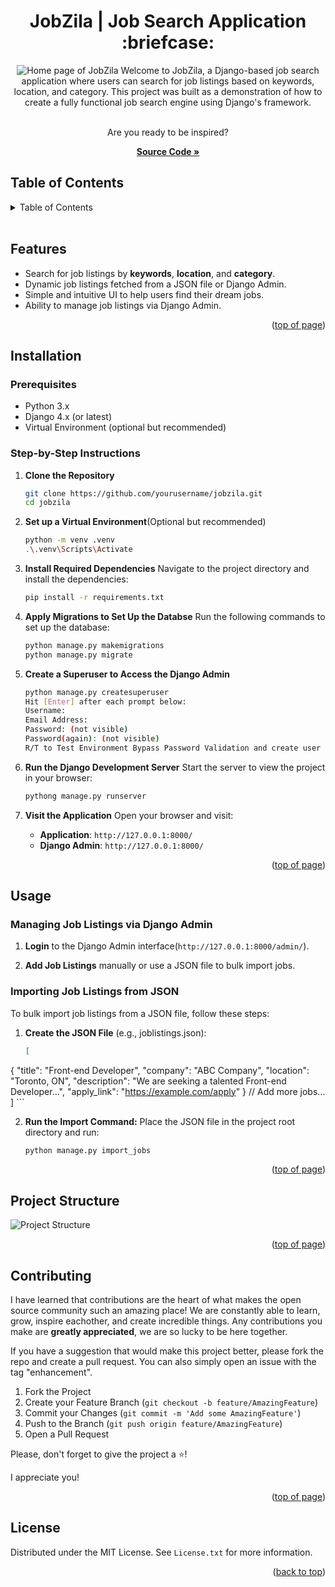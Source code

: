 <a id="readme-top"></a>

<h1 align='center'>JobZila | Job Search Application :briefcase:</h1>

<div align='center'>

<img src='/assets/images/main_readme.png' alt='Home page of JobZila'>
Welcome to JobZila, a Django-based job search application where users can search for job listings based on keywords, location, and category. This project was built as a demonstration of how to create a fully functional job search engine using Django's framework.

<br /> Are you ready to be inspired?

<a href='https://github.com/AmberForrester/Django/tree/main/jobzila'><strong>Source Code »</strong></a>
<br />
</div>



## Table of Contents

<details>
  <summary>Table of Contents</summary>
  <ol>
    <li><a href="#features">Features</a></li>
    <li><a href="#installation">Installation</a></li>
    <li><a href="#usage">Usage</a></li>
    <li><a href="#project-structure">Project Structure</a></li>
    <li><a href="#contributing">Contributing</a></li>
    <li><a href="#license">License</a></li>
  </ol>
</details>
<br />



## Features
- Search for job listings by **keywords**, **location**, and **category**.
- Dynamic job listings fetched from a JSON file or Django Admin.
- Simple and intuitive UI to help users find their dream jobs.
- Ability to manage job listings via Django Admin.

<p align="right">(<a href="#readme-top">top of page</a>)</p>



## Installation

### Prerequisites
- Python 3.x
- Django 4.x (or latest)
- Virtual Environment (optional but recommended)



### Step-by-Step Instructions

1. **Clone the Repository**
   ```bash
   git clone https://github.com/yourusername/jobzila.git
   cd jobzila
   ```

2. **Set up a Virtual Environment**(Optional but recommended)
    ```bash
    python -m venv .venv
    .\.venv\Scripts\Activate
    ```

3. **Install Required Dependencies** Navigate to the project directory and install the dependencies:
    ```bash
    pip install -r requirements.txt
    ```

4. **Apply Migrations to Set Up the Databse** Run the following commands to set up the database:
    ```bash
    python manage.py makemigrations
    python manage.py migrate
    ```

5. **Create a Superuser to Access the Django Admin**
    ```bash
    python manage.py createsuperuser
    Hit [Enter] after each prompt below:
    Username:
    Email Address:
    Password: (not visible)
    Password(again): (not visible)
    R/T to Test Environment Bypass Password Validation and create user anyway? [y/N]: y
    ```

6. **Run the Django Development Server** Start the server to view the project in your browser:
    ```bash
    pythong manage.py runserver
    ```

7. **Visit the Application** Open your browser and visit:
    - **Application**: `http://127.0.0.1:8000/`
    - **Django Admin**: `http://127.0.0.1:8000/`

<p align="right">(<a href="#readme-top">top of page</a>)</p>



## Usage

### Managing Job Listings via Django Admin

1. **Login** to the Django Admin interface(`http://127.0.0.1:8000/admin/`).

2. **Add Job Listings** manually or use a JSON file to bulk import jobs.

### Importing Job Listings from JSON

To bulk import job listings from a JSON file, follow these steps:
1. **Create the JSON File** (e.g., joblistings.json):
    ```json
    [
  {
    "title": "Front-end Developer",
    "company": "ABC Company",
    "location": "Toronto, ON",
    "description": "We are seeking a talented Front-end Developer...",
    "apply_link": "https://example.com/apply"
  }
  // Add more jobs...
]
    ```

2. **Run the Import Command:** Place the JSON file in the project root directory and run:
    ```bash
    python manage.py import_jobs
    ```
<p align="right">(<a href="#readme-top">top of page</a>)</p>



## Project Structure

![Project Structure](/assets/images/project_structure.png)

<p align="right">(<a href="#readme-top">top of page</a>)</p>



## Contributing

I have learned that contributions are the heart of what makes the open source community such an amazing place! We are constantly able to learn, grow, inspire eachother, and create incredible things. Any contributions you make are **greatly appreciated**, we are so lucky to be here together.

If you have a suggestion that would make this project better, please fork the repo and create a pull request. You can also simply open an issue with the tag "enhancement".

1. Fork the Project
2. Create your Feature Branch (`git checkout -b feature/AmazingFeature`)
3. Commit your Changes (`git commit -m 'Add some AmazingFeature'`)
4. Push to the Branch (`git push origin feature/AmazingFeature`)
5. Open a Pull Request

Please, don't forget to give the project a :star:! 

I appreciate you!

<p align="right">(<a href="#readme-top">top of page</a>)</p>



## License

Distributed under the MIT License. See `License.txt` for more information.

<p align="right">(<a href="#readme-top">back to top</a>)</p>